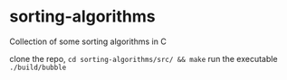 # sorting-algorithms
Collection of some sorting algorithms in C

clone the repo, ```cd sorting-algorithms/src/ && make```
run the executable ```./build/bubble```
